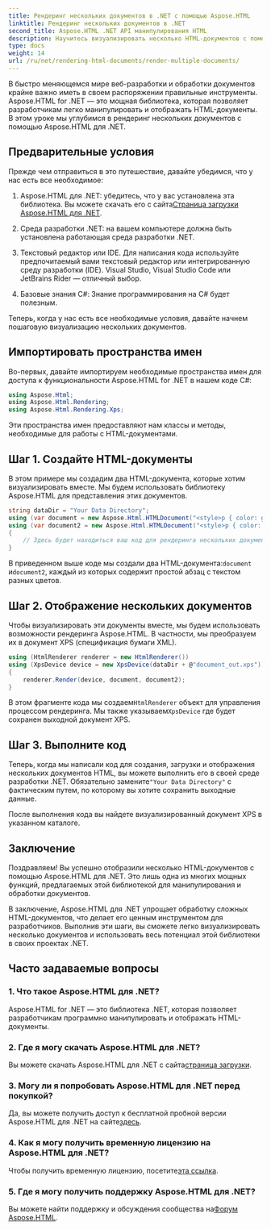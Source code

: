 ```yaml
---
title: Рендеринг нескольких документов в .NET с помощью Aspose.HTML
linktitle: Рендеринг нескольких документов в .NET
second_title: Aspose.HTML .NET API манипулирования HTML
description: Научитесь визуализировать несколько HTML-документов с помощью Aspose.HTML для .NET. Расширьте свои возможности обработки документов с помощью этой мощной библиотеки.
type: docs
weight: 14
url: /ru/net/rendering-html-documents/render-multiple-documents/
---
```

В быстро меняющемся мире веб-разработки и обработки документов крайне важно иметь в своем распоряжении правильные инструменты. Aspose.HTML for .NET — это мощная библиотека, которая позволяет разработчикам легко манипулировать и отображать HTML-документы. В этом уроке мы углубимся в рендеринг нескольких документов с помощью Aspose.HTML для .NET.

## Предварительные условия

Прежде чем отправиться в это путешествие, давайте убедимся, что у нас есть все необходимое:

1.  Aspose.HTML для .NET: убедитесь, что у вас установлена эта библиотека. Вы можете скачать его с сайта[Страница загрузки Aspose.HTML для .NET](https://releases.aspose.com/html/net/).

2. Среда разработки .NET: на вашем компьютере должна быть установлена работающая среда разработки .NET.

3. Текстовый редактор или IDE. Для написания кода используйте предпочитаемый вами текстовый редактор или интегрированную среду разработки (IDE). Visual Studio, Visual Studio Code или JetBrains Rider — отличный выбор.

4. Базовые знания C#: Знание программирования на C# будет полезным.

Теперь, когда у нас есть все необходимые условия, давайте начнем пошаговую визуализацию нескольких документов.

## Импортировать пространства имен

Во-первых, давайте импортируем необходимые пространства имен для доступа к функциональности Aspose.HTML for .NET в нашем коде C#:

```csharp
using Aspose.Html;
using Aspose.Html.Rendering;
using Aspose.Html.Rendering.Xps;
```

Эти пространства имен предоставляют нам классы и методы, необходимые для работы с HTML-документами.

## Шаг 1. Создайте HTML-документы

В этом примере мы создадим два HTML-документа, которые хотим визуализировать вместе. Мы будем использовать библиотеку Aspose.HTML для представления этих документов.

```csharp
string dataDir = "Your Data Directory";
using (var document = new Aspose.Html.HTMLDocument("<style>p { color: green; }</style><p>my first paragraph</p>", @"c:\work\"))
using (var document2 = new Aspose.Html.HTMLDocument("<style>p { color: blue; }</style><p>my first paragraph</p>", @"c:\work\"))
{
    // Здесь будет находиться ваш код для рендеринга нескольких документов.
}
```

 В приведенном выше коде мы создали два HTML-документа:`document` и`document2`, каждый из которых содержит простой абзац с текстом разных цветов.

## Шаг 2. Отображение нескольких документов

Чтобы визуализировать эти документы вместе, мы будем использовать возможности рендеринга Aspose.HTML. В частности, мы преобразуем их в документ XPS (спецификация бумаги XML).

```csharp
using (HtmlRenderer renderer = new HtmlRenderer())
using (XpsDevice device = new XpsDevice(dataDir + @"document_out.xps"))
{
    renderer.Render(device, document, document2);
}
```

 В этом фрагменте кода мы создаем`HtmlRenderer` объект для управления процессом рендеринга. Мы также указываем`XpsDevice` где будет сохранен выходной документ XPS.

## Шаг 3. Выполните код

 Теперь, когда мы написали код для создания, загрузки и отображения нескольких документов HTML, вы можете выполнить его в своей среде разработки .NET. Обязательно замените`"Your Data Directory"` с фактическим путем, по которому вы хотите сохранить выходные данные.

После выполнения кода вы найдете визуализированный документ XPS в указанном каталоге.

## Заключение
Поздравляем! Вы успешно отобразили несколько HTML-документов с помощью Aspose.HTML для .NET. Это лишь одна из многих мощных функций, предлагаемых этой библиотекой для манипулирования и обработки документов.

В заключение, Aspose.HTML для .NET упрощает обработку сложных HTML-документов, что делает его ценным инструментом для разработчиков. Выполнив эти шаги, вы сможете легко визуализировать несколько документов и использовать весь потенциал этой библиотеки в своих проектах .NET.

## Часто задаваемые вопросы

### 1. Что такое Aspose.HTML для .NET?
Aspose.HTML for .NET — это библиотека .NET, которая позволяет разработчикам программно манипулировать и отображать HTML-документы.

### 2. Где я могу скачать Aspose.HTML для .NET?
 Вы можете скачать Aspose.HTML для .NET с сайта[страница загрузки](https://releases.aspose.com/html/net/).

### 3. Могу ли я попробовать Aspose.HTML для .NET перед покупкой?
 Да, вы можете получить доступ к бесплатной пробной версии Aspose.HTML для .NET на сайте[здесь](https://releases.aspose.com/).

### 4. Как я могу получить временную лицензию на Aspose.HTML для .NET?
 Чтобы получить временную лицензию, посетите[эта ссылка](https://purchase.aspose.com/temporary-license/).

### 5. Где я могу получить поддержку Aspose.HTML для .NET?
 Вы можете найти поддержку и обсуждения сообщества на[Форум Aspose.HTML](https://forum.aspose.com/).
